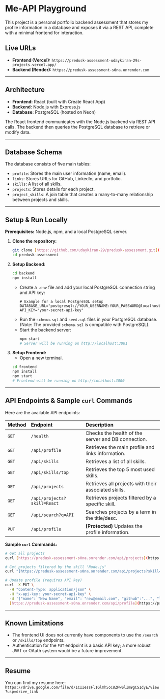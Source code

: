 # Me-API Playground

This project is a personal portfolio backend assessment that stores my profile information in a database and exposes it via a REST API, complete with a minimal frontend for interaction.

## Live URLs

* **Frontend (Vercel):** `https://predusk-assessment-udaykiran-29s-projects.vercel.app/`
* **Backend (Render):** `https://predusk-assessment-s0na.onrender.com`

---

## Architecture

* **Frontend:** React (built with Create React App)
* **Backend:** Node.js with Express.js
* **Database:** PostgreSQL (hosted on Neon)

The React frontend communicates with the Node.js backend via REST API calls. The backend then queries the PostgreSQL database to retrieve or modify data.

---

## Database Schema

The database consists of five main tables:
* `profile`: Stores the main user information (name, email).
* `links`: Stores URLs for GitHub, LinkedIn, and portfolio.
* `skills`: A list of all skills.
* `projects`: Stores details for each project.
* `project_skills`: A join table that creates a many-to-many relationship between projects and skills.

---

## Setup & Run Locally

**Prerequisites:** Node.js, npm, and a local PostgreSQL server.

1.  **Clone the repository:**
    ```bash
    git clone [https://github.com/udaykiran-29/predusk-assessment.git](https://github.com/udaykiran-29/predusk-assessment.git)
    cd predusk-assessment
    ```
2.  **Setup Backend:**
    ```bash
    cd backend
    npm install
    ```
    * Create a `.env` file and add your local PostgreSQL connection string and API key:
        ```env
        # Example for a local PostgreSQL setup
        DATABASE_URL="postgresql://YOUR_USERNAME:YOUR_PASSWORD@localhost:5432/YOUR_DATABASE_NAME"
        API_KEY="your-secret-api-key"
        ```
    * Run the `schema.sql` and `seed.sql` files in your PostgreSQL database. (Note: The provided `schema.sql` is compatible with PostgreSQL).
    * Start the backend server:
        ```bash
        npm start
        # Server will be running on http://localhost:3001
        ```
3.  **Setup Frontend:**
    * Open a new terminal.
    ```bash
    cd frontend
    npm install
    npm start
    # Frontend will be running on http://localhost:3000
    ```

---

## API Endpoints & Sample `curl` Commands

Here are the available API endpoints:

| Method | Endpoint                    | Description                                         |
| :----- | :-------------------------- | :-------------------------------------------------- |
| `GET`  | `/health`                   | Checks the health of the server and DB connection.  |
| `GET`  | `/api/profile`              | Retrieves the main profile and links information.   |
| `GET`  | `/api/skills`               | Retrieves a list of all skills.                     |
| `GET`  | `/api/skills/top`           | Retrieves the top 5 most used skills.               |
| `GET`  | `/api/projects`             | Retrieves all projects with their associated skills.|
| `GET`  | `/api/projects?skill=React` | Retrieves projects filtered by a specific skill.    |
| `GET`  | `/api/search?q=API`         | Searches projects by a term in the title/desc.      |
| `PUT`  | `/api/profile`              | **(Protected)** Updates the profile information.    |

**Sample `curl` Commands:**
```bash
# Get all projects
curl [https://predusk-assessment-s0na.onrender.com/api/projects](https://predusk-assessment-s0na.onrender.com/api/projects)

# Get projects filtered by the skill "Node.js"
curl "[https://predusk-assessment-s0na.onrender.com/api/projects?skill=Node.js](https://predusk-assessment-s0na.onrender.com/api/projects?skill=Node.js)"

# Update profile (requires API key)
curl -X PUT \
  -H "Content-Type: application/json" \
  -H "x-api-key: your-secret-api-key" \
  -d '{"name": "New Name", "email": "new@email.com", "github":"...", "linkedin":"...", "portfolio":"..."}' \
  [https://predusk-assessment-s0na.onrender.com/api/profile](https://predusk-assessment-s0na.onrender.com/api/profile)
```

---

## Known Limitations

* The frontend UI does not currently have components to use the `/search` or `/skills/top` endpoints.
* Authentication for the `PUT` endpoint is a basic API key; a more robust JWT or OAuth system would be a future improvement.

---

## Resume

You can find my resume here: `https://drive.google.com/file/d/1CIIessFl1Glmh5oC8ZPwSlIm9gCS1dyE/view?usp=drive_link`
